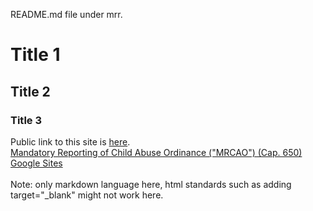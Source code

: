 README.md file under mrr.<br>
# Title 1
## Title 2
### Title 3
Public link to this site is <a href="https://absfiled.github.io/mrr" target="_blank">here</a>.<br>
<a href="https://www.elegislation.gov.hk/hk/cap650" target="_blank">Mandatory Reporting of Child Abuse Ordinance ("MRCAO") (Cap. 650)</a><br>
[Google Sites](https://sites.google.com/view/no3lunch)<br>
<br>
Note: only markdown language here, html standards such as adding target="_blank" might not work here.<br>
